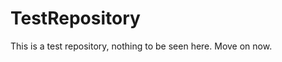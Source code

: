 TestRepository
==============

This is a test repository, nothing to be seen here. Move on now. 
 
 
  
 
 
  
  
 
 
   
  
 
 
  
 
 
 
  
 
 
